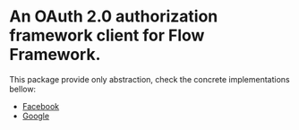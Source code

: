 # An OAuth 2.0 authorization framework client for Flow Framework.

This package provide only abstraction, check the concrete implementations bellow:

- [Facebook](https://github.com/dfeyer/Flowpack.OAuth2.Client.Facebook/)
- [Google](https://github.com/dfeyer/Flowpack.OAuth2.Client.Google/)
